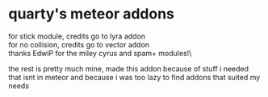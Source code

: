 # quarty's meteor addons

for stick module, credits go to lyra addon\
for no collision, credits go to vector addon\
thanks EdwiP for the miley cyrus and spam+ modules!\\

the rest is pretty much mine, made this addon because of stuff i needed that isnt in meteor and because i was too lazy to find addons that suited my needs
